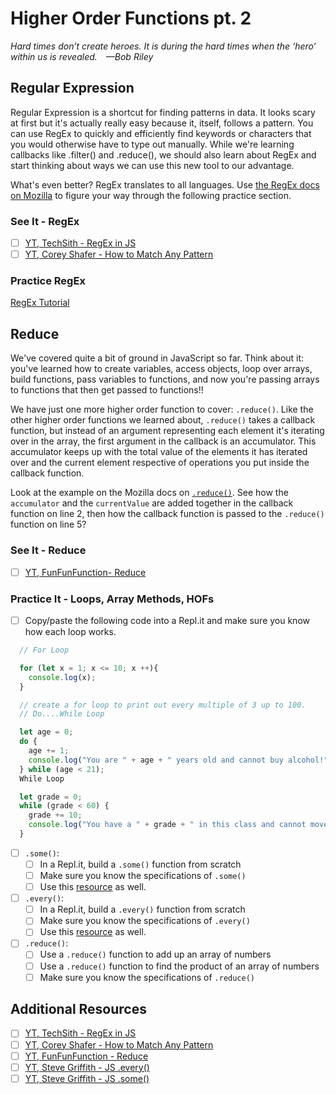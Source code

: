 # Higher Order Functions pt. 2

*Hard times don’t create heroes. It is during the hard times when the ‘hero’ within us is revealed. —Bob Riley*

## **Reg**ular **Ex**pression

Regular Expression is a shortcut for finding patterns in data. It looks scary at first but it's actually really easy because it, itself, follows a pattern. You can use RegEx to quickly and efficiently find keywords or characters that you would otherwise have to type out manually. While we're learning callbacks like .filter() and .reduce(), we should also learn about RegEx and start thinking about ways we can use this new tool to our advantage.

What's even better? RegEx translates to all languages. Use [the RegEx docs on Mozilla](https://developer.mozilla.org/en-US/docs/Web/JavaScript/Guide/Regular_Expressions) to figure your way through the following practice section.

### See It - RegEx

<!-- TODO these should be replaced with original content -->
- [ ] [YT, TechSith - RegEx in JS](https://youtu.be/rPNGB0ZLvdw)
- [ ] [YT, Corey Shafer - How to Match Any Pattern](https://youtu.be/rPNGB0ZLvdw)

### Practice RegEx

[RegEx Tutorial](https://regexone.com/#)

## Reduce

We've covered quite a bit of ground in JavaScript so far. Think about it: you've learned how to create variables, access objects, loop over arrays, build functions, pass variables to functions, and now you're passing arrays to functions that then get passed to functions!!

We have just one more higher order function to cover: `.reduce()`. Like the other higher order functions we learned about, `.reduce()` takes a callback function, but instead of an argument representing each element it's iterating over in the array, the first argument in the callback is an accumulator. This accumulator keeps up with the total value of the elements it has iterated over and the current element respective of operations you put inside the callback function.

Look at the example on the Mozilla docs on [`.reduce()`](https://developer.mozilla.org/en-US/docs/Web/JavaScript/Reference/Global_Objects/Array/Reduce). See how the `accumulator` and the `currentValue` are added together in the callback function on line 2, then how the callback function is passed to the `.reduce()` function on line 5?

### See It - Reduce

- [ ] [YT, FunFunFunction- Reduce](https://youtu.be/Wl98eZpkp-c)

### Practice It - Loops, Array Methods, HOFs

- [ ] Copy/paste the following code into a Repl.it and make sure you know how each loop works.

```javascript
  // For Loop

  for (let x = 1; x <= 10; x ++){
    console.log(x);
  }

  // create a for loop to print out every multiple of 3 up to 100.  
  // Do....While Loop

  let age = 0;
  do {
    age += 1;
    console.log("You are " + age + " years old and cannot buy alcohol!");
  } while (age < 21);
  While Loop

  let grade = 0;
  while (grade < 60) {
    grade += 10;
    console.log("You have a " + grade + " in this class and cannot move on to the next class until your grade is higher than a 70.");
  }
```

- [ ] `.some()`:
    * [ ] In a Repl.it, build a `.some()` function from scratch
    * [ ] Make sure you know the specifications of `.some()`
    * [ ] Use this [resource](https://youtu.be/l155liDxty8) as well.
- [ ] `.every()`:
    * [ ] In a Repl.it, build a `.every()` function from scratch
    * [ ] Make sure you know the specifications of `.every()`
    * [ ] Use this [resource](https://youtu.be/jY1WZ29YOkM) as well.
- [ ] `.reduce()`:
    * [ ] Use a `.reduce()` function to add up an array of numbers
    * [ ] Use a `.reduce()` function to find the product of an array of numbers
    * [ ] Make sure you know the specifications of `.reduce()`

## Additional Resources

- [ ] [YT, TechSith - RegEx in JS](https://youtu.be/rPNGB0ZLvdw)
- [ ] [YT, Corey Shafer - How to Match Any Pattern](https://youtu.be/rPNGB0ZLvdw)
- [ ] [YT, FunFunFunction - Reduce](https://youtu.be/Wl98eZpkp-c)
- [ ] [YT, Steve Griffith - JS .every()](https://youtu.be/jY1WZ29YOkM)
- [ ] [YT, Steve Griffith - JS .some()](https://youtu.be/l155liDxty8)

<!-- 
## Know Your Docs

* [MDN Docs - ...]() -->

<!-- 

```javascript

```

- [ ] Task Two
    *  [ ] Task Two.a
    *  [ ] Task Two.b
    *  [ ] Task Two.c


| Method      | Description                          |
| ----------- | ------------------------------------ |
| `GET`       | Fetch resource                       |
| `PUT`       | Update resource |
| `DELETE`    | Delete resource |


* [MDN Docs - ...]()

- [ ] ...
- [ ] ...


```javascript

``` 

- [ ] ...
- [ ] ...
  * [ ] ...
  * [ ] ... 

    `line numbers`
:do you like 'em?

++slash++

https://facelessuser.github.io/pymdown-extensions/extensions/keys/ 

=== "Javascript"

    ```javascript
    ```

=== "Python"

  ```python
  ```

cp workspace/resources/templateFile.md docs/module-

-->
